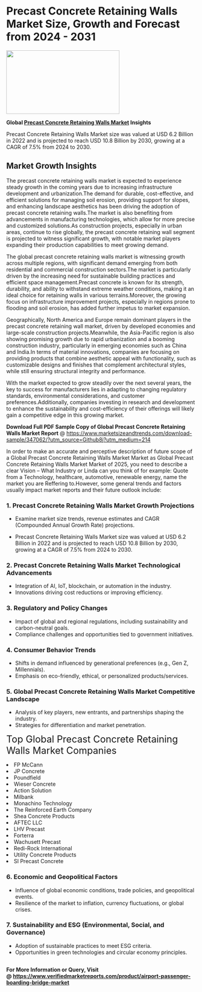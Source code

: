 <H1>Precast Concrete Retaining Walls Market Size, Growth and Forecast from 2024 - 2031</H1><img class="aligncenter size-medium wp-image-584254" src="https://thirdeyenews.in/wp-content/uploads/2024/09/Global-Market-Research-300x168.jpeg" alt="" width="300" height="168" /><p><strong>Global&nbsp;<a href="https://www.marketsizeandtrends.com/download-sample/347062/?utm_source=Github8j?utm_medium=214">Precast Concrete Retaining Walls Market</a> Insights</strong></p><p>Precast Concrete Retaining Walls Market size was valued at USD 6.2 Billion in 2022 and is projected to reach USD 10.8 Billion by 2030, growing at a CAGR of 7.5% from 2024 to 2030.</p><p><h2>Market Growth Insights</h2> <p>The precast concrete retaining walls market is expected to experience steady growth in the coming years due to increasing infrastructure development and urbanization.The demand for durable, cost-effective, and efficient solutions for managing soil erosion, providing support for slopes, and enhancing landscape aesthetics has been driving the adoption of precast concrete retaining walls.The market is also benefiting from advancements in manufacturing technologies, which allow for more precise and customized solutions.As construction projects, especially in urban areas, continue to rise globally, the precast concrete retaining wall segment is projected to witness significant growth, with notable market players expanding their production capabilities to meet growing demand.</p> <p>The global precast concrete retaining walls market is witnessing growth across multiple regions, with significant demand emerging from both residential and commercial construction sectors.The market is particularly driven by the increasing need for sustainable building practices and efficient space management.Precast concrete is known for its strength, durability, and ability to withstand extreme weather conditions, making it an ideal choice for retaining walls in various terrains.Moreover, the growing focus on infrastructure improvement projects, especially in regions prone to flooding and soil erosion, has added further impetus to market expansion.</p> <p>Geographically, North America and Europe remain dominant players in the precast concrete retaining wall market, driven by developed economies and large-scale construction projects.Meanwhile, the Asia-Pacific region is also showing promising growth due to rapid urbanization and a booming construction industry, particularly in emerging economies such as China and India.In terms of material innovations, companies are focusing on providing products that combine aesthetic appeal with functionality, such as customizable designs and finishes that complement architectural styles, while still ensuring structural integrity and performance.</p> <p>With the market expected to grow steadily over the next several years, the key to success for manufacturers lies in adapting to changing regulatory standards, environmental considerations, and customer preferences.Additionally, companies investing in research and development to enhance the sustainability and cost-efficiency of their offerings will likely gain a competitive edge in this growing market.</p> <p><span class=""><strong>Download Full PDF Sample Copy of Global Precast Concrete Retaining Walls Market Report</strong> @ <a href="https://www.marketsizeandtrends.com/download-sample/347062/?utm_source=Github8j?utm_medium=214" target="_blank">https://www.marketsizeandtrends.com/download-sample/347062/?utm_source=Github8j?utm_medium=214</a></span></p><p>In order to make an accurate and perceptive description of future scope of a Global&nbsp;Precast Concrete Retaining Walls Market Market as Global&nbsp;Precast Concrete Retaining Walls Market Market of 2025, you need to describe a clear Vision &ndash; What Industry or Linda can you think of for example: Quote from a Technology, healthcare, automotive, renewable energy, name the market you are Reffering to.However, some general trends and factors usually impact market reports and their future outlook include:</p><h3>1.&nbsp;<strong>Precast Concrete Retaining Walls Market Growth Projections</strong></h3><ul><li>Examine market size trends, revenue estimates and CAGR (Compounded Annual Growth Rate) projections.</li><li><p>Precast Concrete Retaining Walls Market size was valued at USD 6.2 Billion in 2022 and is projected to reach USD 10.8 Billion by 2030, growing at a CAGR of 7.5% from 2024 to 2030.</p></li></ul><h3>2.&nbsp;<strong>Precast Concrete Retaining Walls Market Technological Advancements</strong></h3><ul><li>Integration of AI, IoT, blockchain, or automation in the industry.</li><li>Innovations driving cost reductions or improving efficiency.</li></ul><h3>3.&nbsp;<strong>Regulatory and Policy Changes</strong></h3><ul><li>Impact of global and regional regulations, including sustainability and carbon-neutral goals.</li><li>Compliance challenges and opportunities tied to government initiatives.</li></ul><h3>4.&nbsp;<strong>Consumer Behavior Trends</strong></h3><ul><li>Shifts in demand influenced by generational preferences (e.g., Gen Z, Millennials).</li><li>Emphasis on eco-friendly, ethical, or personalized products/services.</li></ul><h3>5.&nbsp;<strong>Global Precast Concrete Retaining Walls Market Competitive Landscape</strong></h3><ul><li>Analysis of key players, new entrants, and partnerships shaping the industry.</li><li>Strategies for differentiation and market penetration.</li></ul><p data-pm-slice="1 1 []"><span style="color: inherit; font-family: inherit; font-size: 25px;">Top Global Precast Concrete Retaining Walls Market Companies</span></p><div class="" data-test-id=""><p><li>FP McCann</li><li> JP Concrete</li><li> Poundfield</li><li> Wieser Concrete</li><li> Action Solution</li><li> Milbank</li><li> Monachino Technology</li><li> The Reinforced Earth Company</li><li> Shea Concrete Products</li><li> AFTEC LLC</li><li> LHV Precast</li><li> Forterra</li><li> Wachusett Precast</li><li> Redi-Rock International</li><li> Utility Concrete Products</li><li> SI Precast Concrete</li></p></div><h3>6.&nbsp;<strong>Economic and Geopolitical Factors</strong></h3><ul><li>Influence of global economic conditions, trade policies, and geopolitical events.</li><li>Resilience of the market to inflation, currency fluctuations, or global crises.</li></ul><h3>7.&nbsp;<strong>Sustainability and ESG (Environmental, Social, and Governance)</strong></h3><ul><li>Adoption of sustainable practices to meet ESG criteria.</li><li>Opportunities in green technologies and circular economy principles.</li></ul><h2><strong style="font-size: 14px;">For More Information or Query, Visit @&nbsp;</strong><a style="background-color: #ffffff; font-size: 14px;" href="https://www.marketsizeandtrends.com/report/precast-concrete-retaining-walls-market/" target="_blank">https://www.verifiedmarketreports.com/product/airport-passenger-boarding-bridge-market</a></h2>